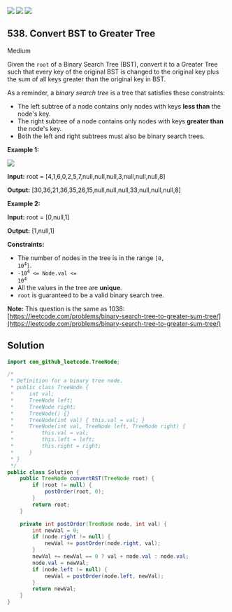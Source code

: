 [![](https://img.shields.io/github/stars/javadev/LeetCode-in-Java?label=Stars&style=flat-square)](https://github.com/javadev/LeetCode-in-Java)
[![](https://img.shields.io/github/forks/javadev/LeetCode-in-Java?label=Fork%20me%20on%20GitHub%20&style=flat-square)](https://github.com/javadev/LeetCode-in-Java/fork)
[![](https://img.shields.io/badge/-LeetCode%20in%20Kotlin-blue?style=flat-square)](https://github.com/javadev/LeetCode-in-Kotlin)

## 538\. Convert BST to Greater Tree

Medium

Given the `root` of a Binary Search Tree (BST), convert it to a Greater Tree such that every key of the original BST is changed to the original key plus the sum of all keys greater than the original key in BST.

As a reminder, a _binary search tree_ is a tree that satisfies these constraints:

*   The left subtree of a node contains only nodes with keys **less than** the node's key.
*   The right subtree of a node contains only nodes with keys **greater than** the node's key.
*   Both the left and right subtrees must also be binary search trees.

**Example 1:**

![](https://assets.leetcode.com/uploads/2019/05/02/tree.png)

**Input:** root = [4,1,6,0,2,5,7,null,null,null,3,null,null,null,8]

**Output:** [30,36,21,36,35,26,15,null,null,null,33,null,null,null,8]

**Example 2:**

**Input:** root = [0,null,1]

**Output:** [1,null,1]

**Constraints:**

*   The number of nodes in the tree is in the range <code>[0, 10<sup>4</sup>]</code>.
*   <code>-10<sup>4</sup> <= Node.val <= 10<sup>4</sup></code>
*   All the values in the tree are **unique**.
*   `root` is guaranteed to be a valid binary search tree.

**Note:** This question is the same as 1038: [https://leetcode.com/problems/binary-search-tree-to-greater-sum-tree/](https://leetcode.com/problems/binary-search-tree-to-greater-sum-tree/)

## Solution

```java
import com_github_leetcode.TreeNode;

/*
 * Definition for a binary tree node.
 * public class TreeNode {
 *     int val;
 *     TreeNode left;
 *     TreeNode right;
 *     TreeNode() {}
 *     TreeNode(int val) { this.val = val; }
 *     TreeNode(int val, TreeNode left, TreeNode right) {
 *         this.val = val;
 *         this.left = left;
 *         this.right = right;
 *     }
 * }
 */
public class Solution {
    public TreeNode convertBST(TreeNode root) {
        if (root != null) {
            postOrder(root, 0);
        }
        return root;
    }

    private int postOrder(TreeNode node, int val) {
        int newVal = 0;
        if (node.right != null) {
            newVal += postOrder(node.right, val);
        }
        newVal += newVal == 0 ? val + node.val : node.val;
        node.val = newVal;
        if (node.left != null) {
            newVal = postOrder(node.left, newVal);
        }
        return newVal;
    }
}
```